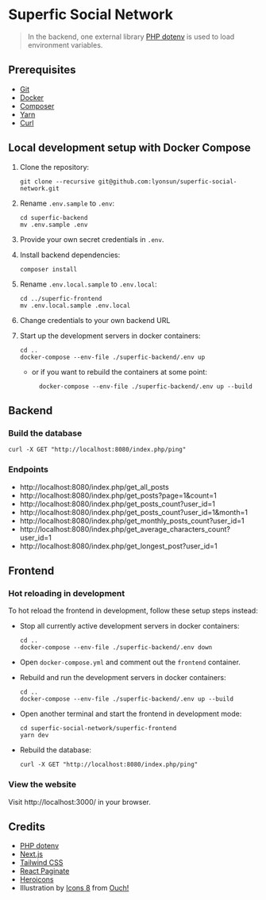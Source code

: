 # Superfic Social Network

> In the backend, one external library [PHP dotenv](https://github.com/vlucas/phpdotenv) is used to load environment variables.

## Prerequisites

-   [Git](https://git-scm.com/)
-   [Docker](https://www.docker.com/)
-   [Composer](https://getcomposer.org/)
-   [Yarn](https://yarnpkg.com/)
-   [Curl](https://curl.haxx.se/)

## Local development setup with Docker Compose

1.  Clone the repository:

        git clone --recursive git@github.com:lyonsun/superfic-social-network.git

2.  Rename `.env.sample` to `.env`:

        cd superfic-backend
        mv .env.sample .env

3.  Provide your own secret credentials in `.env`.

4.  Install backend dependencies:

        composer install

5.  Rename `.env.local.sample` to `.env.local`:

        cd ../superfic-frontend
        mv .env.local.sample .env.local

6.  Change credentials to your own backend URL

7.  Start up the development servers in docker containers:

        cd ..
        docker-compose --env-file ./superfic-backend/.env up

    -   or if you want to rebuild the containers at some point:

              docker-compose --env-file ./superfic-backend/.env up --build

## Backend

### Build the database

    curl -X GET "http://localhost:8080/index.php/ping"

### Endpoints

-   http://localhost:8080/index.php/get_all_posts
-   http://localhost:8080/index.php/get_posts?page=1&count=1
-   http://localhost:8080/index.php/get_posts_count?user_id=1
-   http://localhost:8080/index.php/get_posts_count?user_id=1&month=1
-   http://localhost:8080/index.php/get_monthly_posts_count?user_id=1
-   http://localhost:8080/index.php/get_average_characters_count?user_id=1
-   http://localhost:8080/index.php/get_longest_post?user_id=1

## Frontend

### Hot reloading in development

To hot reload the frontend in development, follow these setup steps instead:

-   Stop all currently active development servers in docker containers:

        cd ..
        docker-compose --env-file ./superfic-backend/.env down

-   Open `docker-compose.yml` and comment out the `frontend` container.
-   Rebuild and run the development servers in docker containers:

        cd ..
        docker-compose --env-file ./superfic-backend/.env up --build

-   Open another terminal and start the frontend in development mode:

        cd superfic-social-network/superfic-frontend
        yarn dev

-   Rebuild the database:

        curl -X GET "http://localhost:8080/index.php/ping"

### View the website

Visit http://localhost:3000/ in your browser.

## Credits

-   [PHP dotenv](https://github.com/vlucas/phpdotenv)
-   [Next.js](https://nextjs.org/)
-   [Tailwind CSS](https://tailwindcss.com/)
-   [React Paginate](https://github.com/AdeleD/react-paginate)
-   [Heroicons](https://heroicons.com/)
-   Illustration by <a href="https://icons8.com/illustrations/author/zD2oqC8lLBBA">Icons 8</a> from <a href="https://icons8.com/illustrations">Ouch!</a>
